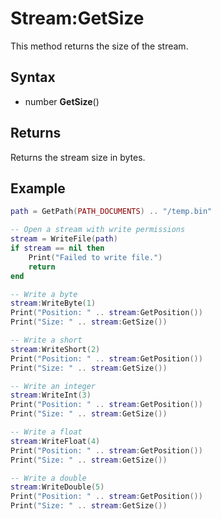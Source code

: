 # Stream:GetSize

This method returns the size of the stream.

## Syntax

- number **GetSize**()

## Returns

Returns the stream size in bytes.

## Example

```lua
path = GetPath(PATH_DOCUMENTS) .. "/temp.bin"

-- Open a stream with write permissions
stream = WriteFile(path)
if stream == nil then
	Print("Failed to write file.")
	return
end

-- Write a byte
stream:WriteByte(1)
Print("Position: " .. stream:GetPosition())
Print("Size: " .. stream:GetSize())

-- Write a short
stream:WriteShort(2)
Print("Position: " .. stream:GetPosition())
Print("Size: " .. stream:GetSize())

-- Write an integer
stream:WriteInt(3)
Print("Position: " .. stream:GetPosition())
Print("Size: " .. stream:GetSize())

-- Write a float
stream:WriteFloat(4)
Print("Position: " .. stream:GetPosition())
Print("Size: " .. stream:GetSize())

-- Write a double
stream:WriteDouble(5)
Print("Position: " .. stream:GetPosition())
Print("Size: " .. stream:GetSize())
```
